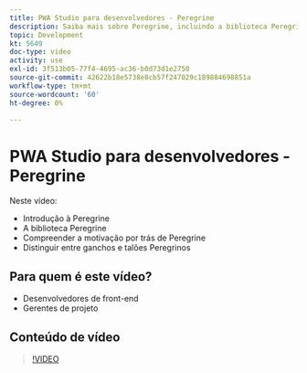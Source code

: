 ```yaml
---
title: PWA Studio para desenvolvedores - Peregrine
description: Saiba mais sobre Peregrine, incluindo a biblioteca Peregrine. Entenda a motivação por trás de Peregrine​ as diferenças entre ganchos Peregrine e talões.
topic: Development
kt: 5649
doc-type: video
activity: use
exl-id: 3f513b05-77f4-4695-ac36-b0d73d1e2750
source-git-commit: 42622b18e5738e8cb57f247029c189884698851a
workflow-type: tm+mt
source-wordcount: '60'
ht-degree: 0%

---
```


# PWA Studio para desenvolvedores - Peregrine

Neste vídeo:

- Introdução à Peregrine
- A biblioteca Peregrine
- Compreender a motivação por trás de Peregrine
- Distinguir entre ganchos e talões Peregrinos

## Para quem é este vídeo?

- Desenvolvedores de front-end
- Gerentes de projeto

## Conteúdo de vídeo

>[!VIDEO](https://video.tv.adobe.com/v/35720?quality=12&learn=on)
